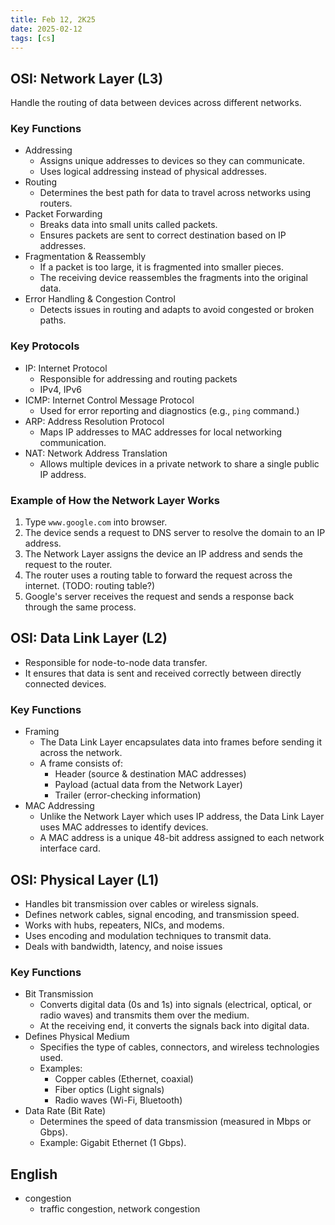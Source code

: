 ```yaml
---
title: Feb 12, 2K25
date: 2025-02-12
tags: [cs]
---
```


## OSI: Network Layer (L3)

Handle the routing of data between devices across different networks.

### Key Functions

- Addressing
  - Assigns unique addresses to devices so they can communicate.
  - Uses logical addressing instead of physical addresses.
- Routing
  - Determines the best path for data to travel across networks using routers.
- Packet Forwarding
  - Breaks data into small units called packets.
  - Ensures packets are sent to correct destination based on IP addresses.
- Fragmentation & Reassembly
  - If a packet is too large, it is fragmented into smaller pieces.
  - The receiving device reassembles the fragments into the original data.
- Error Handling & Congestion Control
  - Detects issues in routing and adapts to avoid congested or broken paths.

### Key Protocols

- IP: Internet Protocol
  - Responsible for addressing and routing packets
  - IPv4, IPv6
- ICMP: Internet Control Message Protocol
  - Used for error reporting and diagnostics (e.g., ``ping`` command.)
- ARP: Address Resolution Protocol
  - Maps IP addresses to MAC addresses for local networking communication.
- NAT: Network Address Translation
  - Allows multiple devices in a private network to share a single public IP address.

### Example of How the Network Layer Works

1. Type ``www.google.com`` into browser.
2. The device sends a request to DNS server to resolve the domain to an IP address.
3. The Network Layer assigns the device an IP address and sends the request to the router.
4. The router uses a routing table to forward the request across the internet. (TODO: routing table?)
5. Google's server receives the request and sends a response back through the same process.

## OSI: Data Link Layer (L2)

- Responsible for node-to-node data transfer.
- It ensures that data is sent and received correctly between directly connected devices.

### Key Functions

- Framing
  - The Data Link Layer encapsulates data into frames before sending it across the network.
  - A frame consists of:
    - Header (source & destination MAC addresses)
    - Payload (actual data from the Network Layer)
    - Trailer (error-checking information)
- MAC Addressing
  - Unlike the Network Layer which uses IP address, the Data Link Layer uses MAC addresses to identify devices.
  - A MAC address is a unique 48-bit address assigned to each network interface card.

## OSI: Physical Layer (L1)

- Handles bit transmission over cables or wireless signals.
- Defines network cables, signal encoding, and transmission speed.
- Works with hubs, repeaters, NICs, and modems.
- Uses encoding and modulation techniques to transmit data.
- Deals with bandwidth, latency, and noise issues

### Key Functions

- Bit Transmission
  - Converts digital data (0s and 1s) into signals (electrical, optical, or radio waves) and transmits them over the medium.
  - At the receiving end, it converts the signals back into digital data.
- Defines Physical Medium
  - Specifies the type of cables, connectors, and wireless technologies used.
  - Examples:
    - Copper cables (Ethernet, coaxial)
    - Fiber optics (Light signals)
    - Radio waves (Wi-Fi, Bluetooth)
- Data Rate (Bit Rate)
  - Determines the speed of data transmission (measured in Mbps or Gbps).
  - Example: Gigabit Ethernet (1 Gbps).

## English

- congestion
  - traffic congestion, network congestion